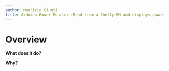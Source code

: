 ```yaml
---
author: Maurizio Giunti
title: Arduino Power Monitor (Read from a Shelly EM and displays power use or power production)
---
```


# Overview

**What does it do?** 

**Why?** 

